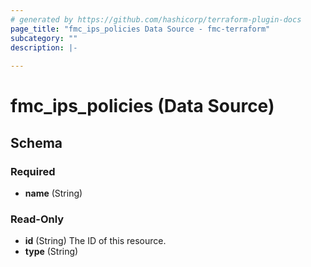 ```yaml
---
# generated by https://github.com/hashicorp/terraform-plugin-docs
page_title: "fmc_ips_policies Data Source - fmc-terraform"
subcategory: ""
description: |-
  
---
```


# fmc_ips_policies (Data Source)





<!-- schema generated by tfplugindocs -->
## Schema

### Required

- **name** (String)

### Read-Only

- **id** (String) The ID of this resource.
- **type** (String)



